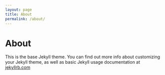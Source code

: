 ```yaml
---
layout: page
title: About
permalink: /about/
---
```


# About

This is the base Jekyll theme. You can find out more info about customizing
your Jekyll theme, as well as basic Jekyll usage documentation at
[jekyllrb.com](http://jekyllrb.com/)
